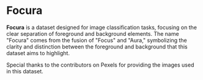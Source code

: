 # Focura

**Focura** is a dataset designed for image classification tasks, focusing on the clear separation of foreground and background elements. The name "Focura" comes from the fusion of "Focus" and "Aura," symbolizing the clarity and distinction between the foreground and background that this dataset aims to highlight.

Special thanks to the contributors on Pexels for providing the images used in this dataset.